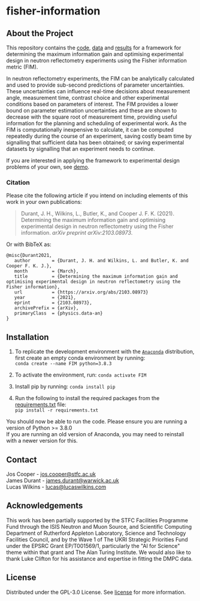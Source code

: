 # fisher-information
## About the Project
This repository contains the [code](/fisher-information), [data](/fisher-information/data) and [results](/fisher-information/results) for a framework for determining the maximum information gain and optimising experimental design in neutron reflectometry experiments using the Fisher information metric (FIM).

In neutron reflectometry experiments, the FIM can be analytically calculated and used to provide sub-second predictions of parameter uncertainties. These uncertainties can influence real-time decisions about measurement angle, measurement time, contrast choice and other experimental conditions based on parameters of interest. The FIM provides a lower bound on parameter estimation uncertainties and these are shown to decrease with the square root of measurement time, providing useful information for the planning and scheduling of experimental work. As the FIM is computationally inexpensive to calculate, it can be computed repeatedly during the course of an experiment, saving costly beam time by signalling that sufficient data has been obtained; or saving experimental datasets by signalling that an experiment needs to continue.

If you are interested in applying the framework to experimental design problems of your own, see [demo](/demo).

### Citation
Please cite the following article if you intend on including elements of this work in your own publications:
> Durant, J. H., Wilkins, L., Butler, K., and Cooper J. F. K. (2021). Determining the maximum information gain and optimising experimental design in neutron reflectometry using the Fisher information. *arXiv preprint arXiv:2103.08973*.

Or with BibTeX as:
```
@misc{Durant2021,
   author        = {Durant, J. H. and Wilkins, L. and Butler, K. and Cooper F. K. J.},
   month         = {March},
   title         = {Determining the maximum information gain and optimising experimental design in neutron reflectometry using the Fisher information},
   url           = {https://arxiv.org/abs/2103.08973}
   year          = {2021},
   eprint        = {2103.08973},
   archivePrefix = {arXiv},
   primaryClass  = {physics.data-an}
}
```

## Installation
1. To replicate the development environment with the [`Anaconda`](https://www.anaconda.com/products/individual) distribution, first create an empty conda environment by running: <br /> ```conda create --name FIM python=3.8.3```

2. To activate the environment, run: ```conda activate FIM```

3. Install pip by running: ```conda install pip```

4. Run the following to install the required packages from the [requirements.txt](/requirements.txt) file: <br />
   ```pip install -r requirements.txt```

You should now be able to run the code. Please ensure you are running a version of Python >= 3.8.0 \
If you are running an old version of Anaconda, you may need to reinstall with a newer version for this.

## Contact
Jos Cooper - jos.cooper@stfc.ac.uk \
James Durant - james.durant@warwick.ac.uk \
Lucas Wilkins - lucas@lucaswilkins.com

## Acknowledgements
This work has been partially supported by the STFC Facilities Programme Fund through the ISIS Neutron and Muon Source, and Scientific Computing Department of Rutherford Appleton Laboratory, Science and Technology Facilities Council, and by the Wave 1 of The UKRI Strategic Priorities Fund under the EPSRC Grant EP/T001569/1, particularly the "AI for Science" theme within that grant and The Alan Turing Institute. We would also like to thank Luke Clifton for his assistance and expertise in fitting the DMPC data.

## License
Distributed under the GPL-3.0 License. See [license](/LICENSE) for more information.
